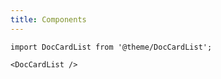 ```yaml
---
title: Components
---
```


```mdx-code-block
import DocCardList from '@theme/DocCardList';

<DocCardList />
```
